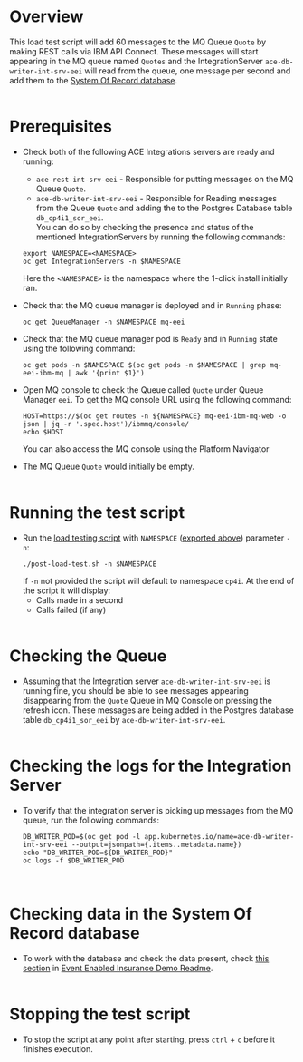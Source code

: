 # Overview
This load test script will add 60 messages to the MQ Queue `Quote` by making REST calls via IBM API Connect. These messages will start appearing in the MQ queue named `Quotes` and the IntegrationServer `ace-db-writer-int-srv-eei` will read from the queue, one message per second and add them to the [System Of Record database](readme.md#working-directly-with-the-system-of-record-database).
<br /><br />

# Prerequisites
- Check both of the following ACE Integrations servers are ready and running:
    - `ace-rest-int-srv-eei` - Responsible for putting messages on the MQ Queue `Quote`.
    - `ace-db-writer-int-srv-eei` - Responsible for Reading messages from the Queue `Quote` and adding the to the Postgres Database table `db_cp4i1_sor_eei`.<br />
    You can do so by checking the presence and status of the mentioned IntegrationServers by running the following commands:
    ```
    export NAMESPACE=<NAMESPACE>
    oc get IntegrationServers -n $NAMESPACE
    ```
    Here the `<NAMESPACE>` is the namespace where the 1-click install initially ran.

- Check that the MQ queue manager is deployed and in `Running` phase:
    ```
    oc get QueueManager -n $NAMESPACE mq-eei
    ```
- Check that the MQ queue manager pod is `Ready` and in `Running` state using the following command:
     ```
    oc get pods -n $NAMESPACE $(oc get pods -n $NAMESPACE | grep mq-eei-ibm-mq | awk '{print $1}')
    ```
- Open MQ console to check the Queue called `Quote` under Queue Manager `eei`. To get the MQ console URL using the following command:
    ```
    HOST=https://$(oc get routes -n ${NAMESPACE} mq-eei-ibm-mq-web -o json | jq -r '.spec.host')/ibmmq/console/
    echo $HOST
    ```
    You can also access the MQ console using the Platform Navigator
- The MQ Queue `Quote` would initially be empty.
<br /><br />

# Running the test script
- Run the [load testing script](post-load-test.sh) with `NAMESPACE` ([exported above](post-load-test-readme.md#prerequisites)) parameter `-n`:
    ```
    ./post-load-test.sh -n $NAMESPACE
    ```
    If `-n` not provided the script will default to namespace `cp4i`.
    At the end of the script it will display:
    - Calls made in a second
    - Calls failed (if any) 
<br /><br />

# Checking the Queue
- Assuming that the Integration server `ace-db-writer-int-srv-eei` is running fine, you should be able to see messages appearing disappearing from the `Quote` Queue in MQ Console on pressing the refresh icon. These messages are being added in the Postgres database table `db_cp4i1_sor_eei` by `ace-db-writer-int-srv-eei`.
<br /><br />
# Checking the logs for the Integration Server
- To verify that the integration server is picking up messages from the MQ queue, run the following commands:
    ```
    DB_WRITER_POD=$(oc get pod -l app.kubernetes.io/name=ace-db-writer-int-srv-eei --output=jsonpath={.items..metadata.name})
    echo "DB_WRITER_POD=${DB_WRITER_POD}"
    oc logs -f $DB_WRITER_POD
    ```
<br />

# Checking data in the System Of Record database
- To work with the database and check the data present, check [this section](readme.md#working-directly-with-the-system-of-record-database) in [Event Enabled Insurance Demo Readme](readme.md).
<br /><br />

# Stopping the test script
- To stop the script at any point after starting, press `ctrl` + `c` before it finishes execution.
